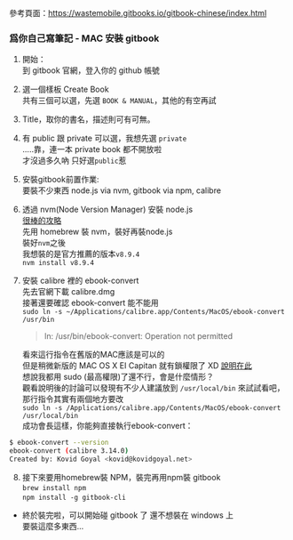 參考頁面：https://wastemobile.gitbooks.io/gitbook-chinese/index.html

### 爲你自己寫筆記 - MAC 安裝 gitbook

1. 開始：  
到 gitbook 官網，登入你的 github 帳號

2. 選一個樣板 Create Book  
共有三個可以選，先選 `BOOK & MANUAL`，其他的有空再試

3. Title，取你的書名，描述則可有可無。

4. 有 public 跟 private 可以選，我想先選 `private`  
.....靠，連一本 private book 都不開放啦  
才沒過多久吶
只好選`public`惹

5. 安裝gitbook前置作業:  
   要裝不少東西 node.js via nvm, gitbook via npm, calibre

6. 透過 nvm(Node Version Manager) 安裝 node.js  
[很棒的攻略](http://icarus4.logdown.com/posts/175092-nodejs-installation-guide)  
先用 homebrew 裝 nvm，裝好再裝node.js  
裝好`nvm`之後  
我想裝的是官方推薦的版本`v8.9.4`  
`nvm install v8.9.4`

6. 安裝 calibre 裡的 ebook-convert  
先去官網下載 calibre.dmg  
接著還要確認 ebook-convert 能不能用  
`sudo ln -s ~/Applications/calibre.app/Contents/MacOS/ebook-convert /usr/bin`
    > ln: /usr/bin/ebook-convert: Operation not permitted

    看來這行指令在舊版的MAC應該是可以的  
但是稍微新版的 MAC OS X EI Capitan 就有鎖權限了 XD [說明在此](https://www.jianshu.com/p/22b89f19afd6)  
想說我都用 sudo (最高權限)了還不行，會是什麼情形？  
觀看說明後的討論可以發現有不少人建議放到 `/usr/local/bin`
來試試看吧，那行指令其實有兩個地方要改  
`sudo ln -s /Applications/calibre.app/Contents/MacOS/ebook-convert /usr/local/bin`  
成功會長這樣，你能夠直接執行ebook-convert：  
```bash
$ ebook-convert --version
ebook-convert (calibre 3.14.0)
Created by: Kovid Goyal <kovid@kovidgoyal.net>
```

8. 接下來要用homebrew裝 NPM，裝完再用npm裝 gitbook  
`brew install npm`  
`npm install -g gitbook-cli`  

- 終於裝完啦，可以開始碰 gitbook 了
還不想裝在 windows 上  
要裝這麼多東西...  
